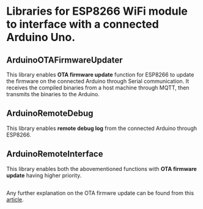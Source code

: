 # Libraries for ESP8266 WiFi module to interface with a connected Arduino Uno. 

## ArduinoOTAFirmwareUpdater
This library enables **OTA firmware update** function for ESP8266 to update the firmware on the connected Arduino through Serial communication. 
It receives the compiled binaries from a host machine through MQTT, then transmits the binaries to the Arduino. 

## ArduinoRemoteDebug
This library enables **remote debug log** from the connected Arduino through ESP8266. 

## ArduinoRemoteInterface
This library enables both the abovementioned functions with **OTA firmware update** having higher priority. 


## 
Any further explanation on the OTA firmwre update can be found from this [article](). 
